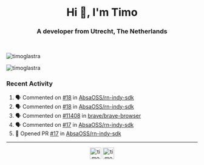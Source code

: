 <h1 align="center">Hi 👋, I'm Timo</h1>
<h3 align="center">A developer from Utrecht, The Netherlands</h3>
<br/>
<!-- https://github.com/rahuldkjain/github-profile-readme-generator --!>

<p align="left"><img src="https://github-readme-stats.vercel.app/api?username=timoglastra&show_icons=true&count_private=tru" alt="timoglastra" /></p>
<p align="left"><img src="https://github-readme-stats.vercel.app/api/top-langs/?username=timoglastra&layout=compact" alt="timoglastra" /><p>

<h3>Recent Activity</h3>

<!--START_SECTION:activity-->
1. 🗣 Commented on [#18](https://github.com/AbsaOSS/rn-indy-sdk/issues/18) in [AbsaOSS/rn-indy-sdk](https://github.com/AbsaOSS/rn-indy-sdk)
2. 🗣 Commented on [#18](https://github.com/AbsaOSS/rn-indy-sdk/issues/18) in [AbsaOSS/rn-indy-sdk](https://github.com/AbsaOSS/rn-indy-sdk)
3. 🗣 Commented on [#11408](https://github.com/brave/brave-browser/issues/11408) in [brave/brave-browser](https://github.com/brave/brave-browser)
4. 🗣 Commented on [#17](https://github.com/AbsaOSS/rn-indy-sdk/issues/17) in [AbsaOSS/rn-indy-sdk](https://github.com/AbsaOSS/rn-indy-sdk)
5. 💪 Opened PR [#17](https://github.com/AbsaOSS/rn-indy-sdk/pull/17) in [AbsaOSS/rn-indy-sdk](https://github.com/AbsaOSS/rn-indy-sdk)
<!--END_SECTION:activity-->

---

<p align="center">
<a href="https://twitter.com/timoglastra" target="blank"><img align="center" src="https://cdn.jsdelivr.net/npm/simple-icons@3.0.1/icons/twitter.svg" alt="timoglastra" height="30" width="30" /></a>
<a href="https://linkedin.com/in/timoglastra" target="blank"><img align="center" src="https://cdn.jsdelivr.net/npm/simple-icons@3.0.1/icons/linkedin.svg" alt="timoglastra" height="30" width="30" /></a>
</p>



